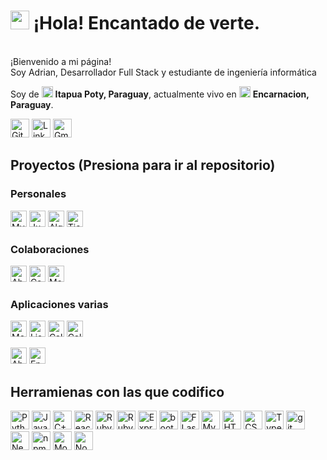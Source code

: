<h1><img src="https://emojis.slackmojis.com/emojis/images/1531849430/4246/blob-sunglasses.gif?1531849430" width="30"/> ¡Hola! Encantado de verte.</h1>


<p><br>¡Bienvenido a mi página!</b> </br>Soy Adrian, Desarrollador Full Stack y estudiante de ingeniería informática</p>
<p>Soy de <img src="https://user-images.githubusercontent.com/113633896/232132113-99aece76-2df9-4fea-8396-c0c043dd73e6.png" width="18"/> <b>Itapua Poty, Paraguay</b>, actualmente vivo en <img src="https://user-images.githubusercontent.com/113633896/232132113-99aece76-2df9-4fea-8396-c0c043dd73e6.png" width="18"/> <b>Encarnacion, Paraguay</b>.</p>
<p><a href="https://github.com/AdrianCM21/" target="_blank"><img alt="Github" src="https://img.shields.io/badge/GitHub-%2312100E .svg?&style=para-la-insignia&logo=Github&logoColor=blanco" height="30"/></a> <a href="https://www.linkedin.com/in/adrian-casco-morinigo-395b7a250" target="_blank"><img alt="LinkedIn" src="https://img.shields.io/badge/linkedin-%230077B5.svg?&style=for-the -insignia&logo=linkedin&logoColor=blanco" height="30"/></a> <a href="mailto:adriancasco2002@gmail.com/" target="_blank"><img alt="Gmail" src="https://img.shields.io/badge/Gmail-D14836?style=for-the-badge&logo=gmail&logoColor=white" height="30" /></a>

 ## Proyectos (Presiona para ir al repositorio)
  
  ### Personales 
   <a href='https://github.com/AdrianCM21/Proyecto-Administrador' target="_BLANK"><img alt="My admin" src="https://img.shields.io/badge/Proyecto-My%20admin-blue" height="26" /></a> 
  <a href='https://github.com/AdrianCM21/Juego_de_mesa-Meta' target="_BLANK"><img alt="Juego de mesa" src="https://img.shields.io/badge/Proyecto-Juego%20de%20mesa-blue" height="26" /></a> 
  <a href='https://github.com/AdrianCM21/PROYECTO-Algoritmo' target="_BLANK"><img alt="Algoritmos" src="https://img.shields.io/badge/Proyecto-Algoritmos-blue" height="26" /></a> 
 <a href='https://github.com/AdrianCM21/PROYECTO-Tienda-Mascotas' target="_BLANK"><img alt="Tienda de mascotas" src="https://img.shields.io/badge/Proyecto-Tienda%20de%20Mascotas-blue" height="26" /></a>
  
  ### Colaboraciones
  <a href='https://github.com/rodmacPy/voluntariado-abuelos' target="_BLANK"><img alt="Abuelas" src="https://img.shields.io/badge/Proyecto-Voluntariado%20Abuelos-blue" height="26" /></a> 
 <a href='https://github.com/proyeclenguaje/Cartas-contra-la-humanidad' target="_BLANK"><img alt="Cartas contra humanidad" src="https://img.shields.io/badge/Proyecto-Cartas%20Contra%20Humanidad-blue" height="26" /></a> 
 <a href='https://github.com/emiliogobe3576/momarandu' target="_BLANK"><img alt="Momarandu" src="https://img.shields.io/badge/Proyecto-Momarandu-blue" height="26" /></a> 
 
  ### Aplicaciones varias
  <a href='https://github.com/AdrianCM21/Mini_Proyecto-Speed_Typing' target="_BLANK"><img alt="Mecanografia" src="https://img.shields.io/badge/Aplicaci%C3%B3n%20-Mecanografia-orange" height="26" /></a>
  <a href='https://github.com/AdrianCM21/Mini_Proyecto-Lista_de_tareas' target="_BLANK"><img alt="Lista de tareas" src="https://img.shields.io/badge/Aplicaci%C3%B3n%20-Listas%20Tareas-orange" height="26" /></a>
  <a href='https://github.com/AdrianCM21/Mini_Proyecto-Calculadora' target="_BLANK"><img alt="Calculadora" src="https://img.shields.io/badge/Aplicaci%C3%B3n%20-Calculadora-orange" height="26" /></a>
  <a href='https://github.com/AdrianCM21/Mini-Proyecto-Calculadora-basal' target="_BLANK"><img alt="Calculadora basal" src="https://img.shields.io/badge/Aplicaci%C3%B3n%20-Calculadora%20Basal-orange" height="26" /></a>
  
   <a href='https://github.com/AdrianCM21/Mini_Juego-Ahorcados' target="_BLANK"><img alt="Ahorcados" src="https://img.shields.io/badge/MiniJuego-Ahorcados-green" height="26" /></a>
   <a href='https://github.com/AdrianCM21/Mini_Juego-Par' target="_BLANK"><img alt="Encuentra su par" src="https://img.shields.io/badge/MiniJuego-Encuentra%20su%20par-green" height="26" /></a>
  

## Herramienas con las que codifico
<p>
  <img alt="Python" src="https://img.shields.io/badge/Python-3776AB?style=for-the-badge&logo=python&logoColor=white" height="30" />
  <img alt="JavaScript" src="https://img.shields.io/badge/JavaScript-F7DF1E?style=for-the-badge&logo=javascript&logoColor=black" height="30" />
  <img alt="C++" src="https://img.shields.io/badge/C%2B%2B-00599C?style=for-the-badge&logo=c%2B%2B&logoColor=white" height="30" />
  <img alt="React" src="https://img.shields.io/badge/React-20232A?style=for-the-badge&logo=react&logoColor=61DAFB" height="30"/>
  <img alt="Ruby" src="https://img.shields.io/badge/Ruby-CC342D?style=for-the-badge&logo=ruby&logoColor=white" height="30" />
  <img alt="Ruby on rails" src="https://img.shields.io/badge/Ruby_on_Rails-CC0000?style=for-the-badge&logo=ruby-on-rails&logoColor=white" height="30" />
  <img alt="Express" src="https://img.shields.io/badge/Express.js-404D59?style=for-the-badge" height="30" />
  <img alt="bootstrap" src="https://img.shields.io/badge/Bootstrap-563D7C?style=for-the-badge&logo=bootstrap&logoColor=white" height="30" />
  <img alt="FLask" src="https://img.shields.io/badge/Flask-000000?style=for-the-badge&logo=flask&logoColor=white" height="30" />
  <img alt="MySQL" src="https://img.shields.io/badge/MySQL-00000F?style=for-the-badge&logo=mysql&logoColor=white" height="30" />
  <img alt="HTML" src="https://img.shields.io/badge/HTML-239120?style=for-the-badge&logo=html5&logoColor=white" height="30" />
  <img alt="CSS" src="https://img.shields.io/badge/CSS-239120?&style=for-the-badge&logo=css3&logoColor=white" height="30" />
  <img alt="TypeScript" src="https://img.shields.io/badge/-TypeScript-007ACC?style=flat-square&logo=typescript&logoColor=white" height="30"/>
  <img alt="git" src="https://img.shields.io/badge/-Git-F05032?style=flat-square&logo=git&logoColor=white" height="30"/>
  <img alt="NestJs" src="https://img.shields.io/badge/-NestJs-ea2845?style=flat-square&logo=nestjs&logoColor=white" height="30"/>
  <img alt="npm" src="https://img.shields.io/badge/-NPM-CB3837?style=flat-square&logo=npm&logoColor=white" height="30"/>
  <img alt="MongoDB" src="https://img.shields.io/badge/-MongoDB-13aa52?style=flat-square&logo=mongodb&logoColor=white" height="30"/>
  <img alt="Nodejs" src="https://img.shields.io/badge/-Nodejs-43853d?style=flat-square&logo=Node.js&logoColor=white" height="30"/>
</p>
